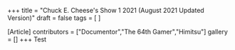 +++
title = "Chuck E. Cheese's Show 1 2021 (August 2021 Updated Version)"
draft = false
tags = [ ]

[Article]
contributors = ["Documentor","The 64th Gamer","Himitsu"]
gallery = []
+++
Test